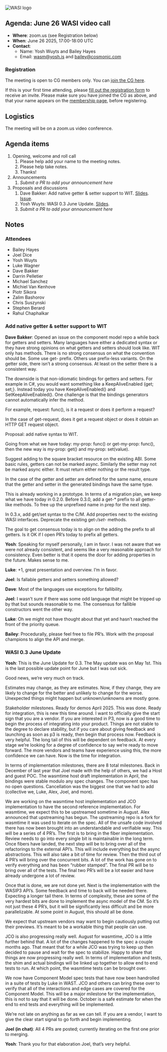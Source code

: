 ![WASI logo](https://raw.githubusercontent.com/WebAssembly/WASI/main/WASI.png)

## Agenda: June 26 WASI video call

- **Where**: zoom.us (see Registration below)
- **When**: June 26 2025, 17:00-18:00 UTC
- **Contact**:
  - Name: Yosh Wuyts and Bailey Hayes
  - Email: wasm@yosh.is and bailey@cosmonic.com

### Registration

The meeting is open to CG members only. You can [join the CG here](https://www.w3.org/community/webassembly/).

If this is your first time attending, please [fill out the registration form](https://docs.google.com/forms/d/e/1FAIpQLSdpO6Lp2L_dZ2_oiDgzjKx7pb7s2YYHjeSIyfHWZZGSKoZKWQ/viewform?usp=sf_link) to receive an invite. Please make sure you have joined the CG as above, and that your name appears on the [membership page](https://www.w3.org/community/webassembly/participants), before registering.


## Logistics

The meeting will be on a zoom.us video conference.

## Agenda items

1. Opening, welcome and roll call
    1. Please help add your name to the meeting notes.
    1. Please help take notes.
    1. Thanks!
1. Announcements
    1. _Submit a PR to add your announcement here_
1. Proposals and discussions
    1. Dave Bakker: Add native getter & setter support to WIT. [Slides](https://docs.google.com/presentation/d/1on-QuMkOQ-2GCFcJG0DulxKIEDN4KrxveD--gFIzWyQ/edit?usp=sharing). [Issue](https://github.com/WebAssembly/component-model/issues/235).
    2. Yosh Wuyts: WASI 0.3 June Update. [Slides](./presentations/2025-06-26%20WASI%200.3.0%20Update%20June.pdf).
    3. _Submit a PR to add your announcement here_

## Notes

### Attendees

- Bailey Hayes
- Joel Dice
- Yosh Wuyts
- Luke Wagner
- Dave Bakker
- Darrin Pelletier
- Michael Sanchez
- Michiel Van Kenhove
- Piotr Sikora
- Zalim Bashorov
- Chris Suszynski
- Stephen Berard
- Rahul Chaphalkar

### Add native getter & setter support to WIT

**Dave Bakker**: Opened an issue on the component model repo a while back for getters and setters. Many languages have either a dedicated syntax or they have strong opinions on what getters and setters should look like. WIT only has methods. There is no strong consensus on what the convention should be. Some use get- prefix. Others use prefix-less variants. On the getter side, there isn’t a strong consensus. At least on the setter there is a consistent way.

The downside is that non-idiomatic bindings for getters and setters. For example in C#, you would want something like a KeepAliveEnabled {get; set;}. Instead today you have KeepAliveEnabled() and SetKeepAliveEnabled(). One challenge is that the bindings generators cannot automatically infer the method.

For example, request: func(), is it a request or does it perform a request?

In the case of get-request, does it get a request object or does it obtain an HTTP GET request object.

Proposal: add native syntax to WIT.

Going from what we have today: my-prop: func() or get-my-prop: func(), then the new way is my-prop: get() and my-prop: set(value).

Suggest adding to the square bracket resource on the existing ABI. Some basic rules, getters can not be marked async. Similarly the setter may not be marked async either. It must return either nothing or the result type. 

In the case of the getter and setter are defined for the same name, ensure that the getter and setter in the generated bindings have the same type.

This is already working in a prototype. In terms of a migration plan, we keep what we have today in 0.2.0. Before 0.3.0, add a get-* prefix to all getter-like methods. To free up the unprefixed name in prep for the next step.

In 0.3.x, add get/set syntax to the C/M. Add properties next to the existing WASI interfaces. Deprecate the existing get-*/set-* methods. 

The goal to get consensus today is to align on the adding the prefix to all getters. Is it OK if I open PR’s today to prefix all getters.

**Yosh**: Speaking for myself personally, I am in favor. I was not aware that we were not already consistent, and seems like a very reasonable approach for consistency. Even better is that it opens the door for adding properties in the future. Makes sense to me.

**Luke**: +1, great presentation and overview. I’m in favor.

**Joel**: Is fallable getters and setters something allowed? 

**Dave**: Most of the languages use exceptions for fallibility. 

**Joel**: I wasn’t sure if there was some odd language that might be tripped up by that but sounds reasonable to me. The consensus for fallible constructors went the other way.

**Luke**: Oh we might not have thought about that yet and hasn’t reached the front of the priority queue.

**Bailey**: Procedurally, please feel free to file PR’s. Work with the proposal champions to align the API and merge.

### WASI 0.3 June Update

**Yosh**: This is the June Update for 0.3. The May update was on May 1st. This is the last possible update point for June but I was out sick. 

Good news, we’re very much on track.

Estimates may change, as they are estimates. Now, if they change, they are likely to change for the better and unlikely to change for the worse. Unexpected things might happen but unknown/unknowns are mostly gone.

Stakeholder milestones. Ready for demos April 2025. This was done. Ready for integration, this is new this time around. I want to officially give the start sign that you are a vendor. If you are interested in P3, now is a good time to begin the process of integrating into your product. Things are not stable to the degree to declare stability, but if you care about giving feedback and launching as soon as p3 is ready, then begin that process now. Feedback is very helpful. The long tail of this will be dependent on feedback. At every stage we’re looking for a degree of confidence to say we’re ready to move forward. The more vendors and teams have experience using this, the more confidence we can have. Now is the time for integration.

In terms of implementation milestones, there are 8 total milestones. Back in December of last year that Joel made with the help of others, we had a Host and guest POC. The wasmtime host draft implementation in April, the bindings were stable modulo any spec changes. The component spec has no open questions. Cancellation was the biggest one that we had to add (collective we, Luke, Alex, Joel, and more). 

We are working on the wasmtime host implementation and JCO implementation to have the second reference implementation. For wasmtime, we expect this to be upstreamed sometime in August. Alex announced that upstreaming has begun. The upstreaming repo is a fork for wasmtime it was used to iterate on the spec. All of the unsafe code involved there has now been brought into an understandable and verifiable way. This will be a series of 4 PR’s. The first is to bring in the fiber implementation. Review needs to go into every single bit is maintainable in the long term. Once fibers have landed, the next step will be to bring over all of the refactorings to the external API’s. This will include everything but the async abstractions. This will also take a bit of time for review. Then the third out of 4 PR’s will bring over the concurrent bits. A lot of the work has gone on to verify everything and has been “rubber stamped”. The final PR will be to bring over all of the tests. The final two PR’s will be a lot easier and have already undergone a lot of review.

Once that is done, we are not done yet. Next is the implementation with the WASIP3 API’s. Some feedback and time to back will be needed there. Expecting a longer tail there. In terms of complexity, these are some of the very hardest bits are done to implement the async model of the CM. So it’s not just these 4 PR’s, but it will be significantly less difficult and be more parallelizable. At some point in August, this should all be done.

We expect that upstream vendors may want to begin cautiously putting out their previews. It’s meant to be a workable thing that people can use. 

JCO is also progressing really well. August for wasmtime, JCO is a little further behind that. A lot of the changes happened to the spec a couple months ago. That meant that for a while JCO was trying to keep up then decided to pause and wait for the spec to stabilize. Happy to share that things are now progressing really well. In terms of implementation and tests, the shim and actual bindings will be linked up together to allow end to end tests to run. At which point, the wasmtime tests can be brought over. 

We now have Component Model spec tests that have now been handrolled in a suite of tests by Luke in WAST. JCO and others can bring these over to verify that all of the interactions and edge cases are covered for the Component Model. This will be a major milestone for the implementation, this is not to say that it will be done. October is a safe estimate for when the end to end tests and everything will be implemented.

We’re not late on anything as far as we can tell. If you are a vendor, I want to give the clear start signal to go forth and begin implementing.

**Joel (in chat)**: All 4 PRs are posted; currently iterating on the first one prior to merging.

**Yosh**: Thank you for that elaboration Joel, that’s very helpful.
